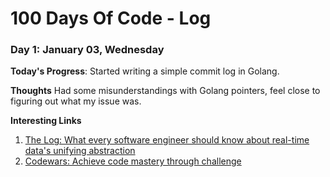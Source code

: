 # 100 Days Of Code - Log

### Day 1: January 03, Wednesday

**Today's Progress**: Started writing a simple commit log in Golang.

**Thoughts** Had some misunderstandings with Golang pointers, feel close to figuring out what my issue was.

**Interesting Links**
1. [The Log: What every software engineer should know about real-time data's unifying abstraction](https://engineering.linkedin.com/distributed-systems/log-what-every-software-engineer-should-know-about-real-time-datas-unifying)
2. [Codewars: Achieve code mastery through challenge](https://www.codewars.com)
